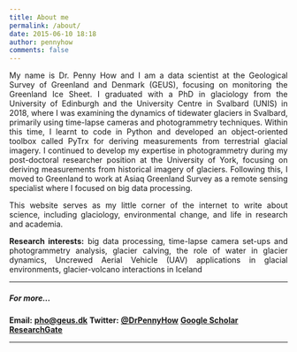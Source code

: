 ```yaml
---
title: About me
permalink: /about/
date: 2015-06-10 18:18
author: pennyhow
comments: false
---
```

<p style="text-align:justify;">My name is Dr. Penny How and I am a data scientist at the Geological Survey of Greenland and Denmark (GEUS), focusing on monitoring the Greenland Ice Sheet. I graduated with a PhD in glaciology from the University of Edinburgh and the University Centre in Svalbard (UNIS) in 2018, where I was examining the dynamics of tidewater glaciers in Svalbard, primarily using time-lapse cameras and photogrammetry techniques. Within this time, I learnt to code in Python and developed an object-oriented toolbox called PyTrx for deriving measurements from terrestrial glacial imagery. I continued to develop my expertise in photogrammetry during my post-doctoral researcher position at the University of York, focusing on deriving measurements from historical imagery of glaciers. Following this, I moved to Greenland to work at Asiaq Greenland Survey as a remote sensing specialist where I focused on big data processing.</p>
<p style="text-align:justify;">This website serves as my little corner of the internet to write about science, including glaciology, environmental change, and life in research and academia.</p>
<p style="text-align:justify;"><b>Research interests:</b> big data processing, time-lapse camera set-ups and photogrammetry analysis, glacier calving, the role of water in glacier dynamics, Uncrewed Aerial Vehicle (UAV) applications in glacial environments, glacier-volcano interactions in Iceland</p>


<hr />

<h5>For more...</h5>
<b>Email:</b> <span style="text-decoration:underline;"><strong><a href="mailto:pho@geus.dk" target="_blank" rel="noopener noreferrer">pho@geus.dk</a></strong></span>
<strong>Twitter:</strong> <span style="text-decoration:underline;"><strong><a href="http://twitter.com/DrPennyHow" target="_blank" rel="noopener">@DrPennyHow</a></strong></span>
<span style="text-decoration:underline;"><strong><a href="https://scholar.google.co.uk/citations?hl=en&amp;user=946wHTUAAAAJ" target="_blank" rel="noopener noreferrer">Google Scholar
</a></strong><strong><a href="https://www.researchgate.net/profile/Penelope_How" target="_blank" rel="noopener noreferrer">ResearchGate</a></strong><strong><a href="https://scholar.google.co.uk/citations?hl=en&amp;user=946wHTUAAAAJ" target="_blank" rel="noopener noreferrer">
</a></strong></span>

<hr />
